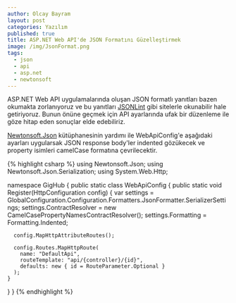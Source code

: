 ```yaml
---
author: Olcay Bayram
layout: post
categories: Yazılım
published: true
title: ASP.NET Web API'de JSON Formatını Güzelleştirmek
image: /img/JsonFormat.png
tags:
  - json
  - api
  - asp.net
  - newtonsoft
---
```

ASP.NET Web API uygulamalarında oluşan JSON formatlı yanıtları bazen okumakta zorlanıyoruz ve bu yanıtları [JSONLint](http://jsonlint.com/) gibi sitelerle okunabilir hale getiriyoruz. Bunun önüne geçmek için API ayarlarında ufak bir düzenleme ile göze hitap eden sonuçlar elde edebiliriz.

[Newtonsoft.Json](http://www.newtonsoft.com/json) kütüphanesinin yardımı ile WebApiConfig'e aşağıdaki ayarları uygularsak JSON response body'ler indented gözükecek ve property isimleri camelCase formatına çevrilecektir.

<!--more-->

{% highlight csharp %}
using Newtonsoft.Json;
using Newtonsoft.Json.Serialization;
using System.Web.Http;

namespace GigHub
{
  public static class WebApiConfig
  {
    public static void Register(HttpConfiguration config)
    {
      var settings = GlobalConfiguration.Configuration.Formatters.JsonFormatter.SerializerSettings;
      settings.ContractResolver = new CamelCasePropertyNamesContractResolver();
      settings.Formatting = Formatting.Indented;

      config.MapHttpAttributeRoutes();

      config.Routes.MapHttpRoute(
        name: "DefaultApi",
        routeTemplate: "api/{controller}/{id}",
        defaults: new { id = RouteParameter.Optional }
      );
    }
  }
}
{% endhighlight %}
